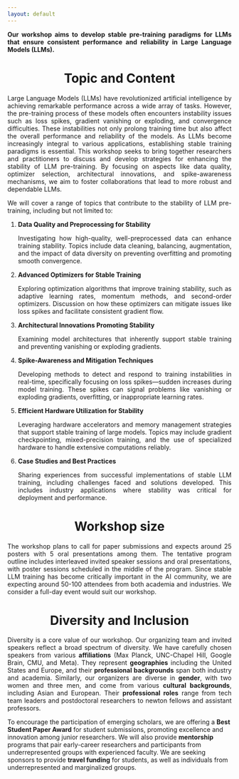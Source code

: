 ```yaml
---
layout: default 
---
```


<!-- <span style="display:block;text-align:center">![Alt text](assets/logo_acl.png "Title")</span> -->
<p style='text-align: justify;'><b>Our workshop aims to develop stable pre-training paradigms for LLMs that ensure consistent performance and reliability in Large Language Models (LLMs).</b></p>

# <span style="display:block;text-align:center">Topic and Content</span>

<p style='text-align: justify;'>
Large Language Models (LLMs) have revolutionized artificial intelligence by achieving remarkable performance across a wide array of tasks. However, the pre-training process of these models often encounters instability issues such as loss spikes, gradient vanishing or exploding, and convergence difficulties. These instabilities not only prolong training time but also affect the overall performance and reliability of the models. As LLMs become increasingly integral to various applications, establishing stable training paradigms is essential. This workshop seeks to bring together researchers and practitioners to discuss and develop strategies for enhancing the stability of LLM pre-training. By focusing on aspects like data quality, optimizer selection, architectural innovations, and spike-awareness mechanisms, we aim to foster collaborations that lead to more robust and dependable LLMs.</p>


<p style='text-align: justify;'>
We will cover a range of topics that contribute to the stability of LLM pre-training, including but not limited to:
</p>
<ol>
  <li>
    <b>Data Quality and Preprocessing for Stability</b>
    <p style='text-align: justify;'>Investigating how high-quality, well-preprocessed data can enhance training stability. Topics include data cleaning, balancing, augmentation, and the impact of data diversity on preventing overfitting and promoting smooth convergence.</p>
  </li>
  <li>
    <b>Advanced Optimizers for Stable Training</b>
    <p style='text-align: justify;'>Exploring optimization algorithms that improve training stability, such as adaptive learning rates, momentum methods, and second-order optimizers. Discussion on how these optimizers can mitigate issues like loss spikes and facilitate consistent gradient flow.</p>
  </li>
    <li>
    <b>Architectural Innovations Promoting Stability</b>
    <p style='text-align: justify;'>Examining model architectures that inherently support stable training and preventing vanishing or exploding gradients.</p>
  </li>
    <li>
    <b>Spike-Awareness and Mitigation Techniques</b>
    <p style='text-align: justify;'>Developing methods to detect and respond to training instabilities in real-time, specifically focusing on loss spikes—sudden increases during model training. These spikes can signal problems like vanishing or exploding gradients, overfitting, or inappropriate learning rates.</p>
  </li>
    <li>
    <b>Efficient Hardware Utilization for Stability</b>
    <p style='text-align: justify;'>Leveraging hardware accelerators and memory management strategies that support stable training of large models. Topics may include gradient checkpointing, mixed-precision training, and the use of specialized hardware to handle extensive computations reliably.</p>
  </li>
    <li>
    <b>Case Studies and Best Practices</b>
    <p style='text-align: justify;'>Sharing experiences from successful implementations of stable LLM training, including challenges faced and solutions developed. This includes industry applications where stability was critical for deployment and performance.</p>
  </li>
</ol>


# <span style="display:block;text-align:center">Workshop size</span>

<p style='text-align: justify;'>
The workshop plans to call for paper submissions and expects around 25 posters with 5 oral presentations among them. The tentative program outline includes interleaved invited speaker sessions and oral presentations, with poster sessions scheduled in the middle of the program. Since stable LLM training has become critically important in the AI community, we are expecting around 50-100 attendees from both academia and industries. We consider a full-day event would suit our workshop.  </p>

# <span style="display:block;text-align:center">Diversity and Inclusion</span>

<p style='text-align: justify;'>Diversity is a core value of our workshop. Our organizing team and invited speakers reflect a broad spectrum of diversity. We have carefully chosen speakers from various <b>affiliations</b> (Max Planck, UNC-Chapel Hill, Google Brain, CMU, and Meta). They represent <b>geographies</b> including the United States and Europe, and their <b>professional backgrounds</b> span both industry and academia. Similarly, our organizers are diverse in <b>gender</b>, with two women and three men, and come from various <b>cultural backgrounds</b>, including Asian and European. Their <b>professional roles</b> range from tech team leaders and postdoctoral researchers to newton fellows and assistant professors.

To encourage the participation of emerging scholars, we are offering a <b>Best Student Paper Award</b> for student submissions, promoting excellence and innovation among junior researchers. We will also provide <b>mentorship</b> programs that pair early-career researchers and participants from underrepresented groups with experienced faculty. We are seeking sponsors to provide <b>travel funding</b> for students, as well as individuals from underrepresented and marginalized groups.</p>
